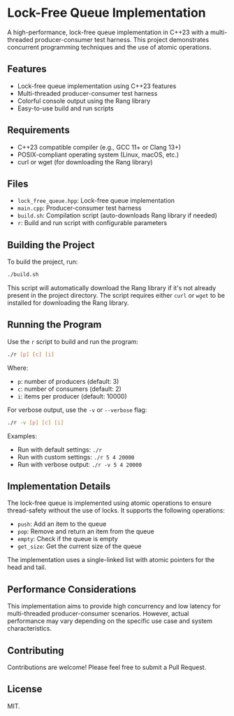 # Lock-Free Queue Implementation

A high-performance, lock-free queue implementation in C++23 with a multi-threaded producer-consumer test harness. This project demonstrates concurrent programming techniques and the use of atomic operations.

## Features

- Lock-free queue implementation using C++23 features
- Multi-threaded producer-consumer test harness
- Colorful console output using the Rang library
- Easy-to-use build and run scripts

## Requirements

- C++23 compatible compiler (e.g., GCC 11+ or Clang 13+)
- POSIX-compliant operating system (Linux, macOS, etc.)
- curl or wget (for downloading the Rang library)

## Files

- `lock_free_queue.hpp`: Lock-free queue implementation
- `main.cpp`: Producer-consumer test harness
- `build.sh`: Compilation script (auto-downloads Rang library if needed)
- `r`: Build and run script with configurable parameters

## Building the Project

To build the project, run:

```bash
./build.sh
```

This script will automatically download the Rang library if it's not already present in the project directory. The script requires either `curl` or `wget` to be installed for downloading the Rang library.

## Running the Program

Use the `r` script to build and run the program:

```bash
./r [p] [c] [i]
```

Where:
- `p`: number of producers (default: 3)
- `c`: number of consumers (default: 2)
- `i`: items per producer (default: 10000)

For verbose output, use the `-v` or `--verbose` flag:

```bash
./r -v [p] [c] [i]
```

Examples:
- Run with default settings: `./r`
- Run with custom settings: `./r 5 4 20000`
- Run with verbose output: `./r -v 5 4 20000`

## Implementation Details

The lock-free queue is implemented using atomic operations to ensure thread-safety without the use of locks. It supports the following operations:

- `push`: Add an item to the queue
- `pop`: Remove and return an item from the queue
- `empty`: Check if the queue is empty
- `get_size`: Get the current size of the queue

The implementation uses a single-linked list with atomic pointers for the head and tail.

## Performance Considerations

This implementation aims to provide high concurrency and low latency for multi-threaded producer-consumer scenarios. However, actual performance may vary depending on the specific use case and system characteristics.

## Contributing

Contributions are welcome! Please feel free to submit a Pull Request.

## License

MIT.
